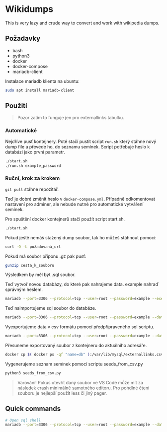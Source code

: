 # Wikidumps

This is very lazy and crude way to convert and work with wikipedia dumps.

## Požadavky

- bash
- python3
- docker
- docker-compose
- mariadb-client

Instalace mariadb klienta na ubuntu:

```bash
sudo apt install mariadb-client
```

## Použití

> Pozor zatím to funguje jen pro externallinks tabulku.

### Automatické

Nejdříve pusť kontejnery. Poté stačí pustit script `run.sh` který stáhne nový dump file a převede ho, do seznamu semínek. Script potřebuje heslo k databázi jako první parametr.

```bash
./start.sh
./run.sh example_password
```

### Ruční, krok za krokem

`git pull` stáhne repozitář.

Teď je dobré změnit heslo v `docker-compose.yml`. Případně odkomentovat nastavení pro adminer, ale nebude nutné pro automatické vytváření semínek.

Pro spuštění docker kontejnerů stačí použít script start.sh.

```bash
./start.sh
```

Pokud ještě nemáš stažený dump soubor, tak ho můžeš stáhnout pomocí:

```bash
curl -O -L požadovaná_url
```

Pokud má soubor příponu .gz pak pusť:

```bash
gunzip cesta_k_souboru
```

Výsledkem by měl být .sql soubor. 

Teď vytvoř novou databázy, do které pak nahrajeme data. example nahraď správným heslem.

```bash
mariadb --port=3306 --protocol=tcp --user=root --password=example --execute="create database wiki;"
```

Teď naimportujeme sql soubor do databáze.

```bash
mariadb --port=3306 --protocol=tcp --user=root --password=example --database=wiki < cesta_k_souboru
```

Vyexportujeme data v csv formátu pomocí předpřipraveného sql scriptu.

```bash
mariadb --port=3306 --protocol=tcp --user=root --password=example --database=wiki < export_csv
```

Přesuneme exportovaný soubor z kontejneru do aktuálního adresáře.

```bash
docker cp $( docker ps -qf "name=db" ):/var/lib/mysql/externallinks.csv .
```

Vygenerujeme seznam semínek pomocí scriptu seeds_from_csv.py

```bash
python3 seeds_from_csv.py
```

> Varování! Pokus otevřít daný soubor ve VS Code může mít za následek crash minimálně samotného editoru. Pro pohdlné čtení souboru je nejlepší použít less či jiný pager.

## Quick commands

```bash
# Open sql shell
mariadb --port=3306 --protocol=tcp --user=root --password=example --database=wiki
```